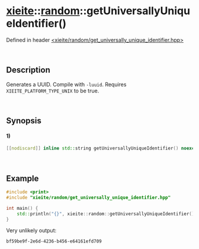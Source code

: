 # [xieite](../../xieite.md)\:\:[random](../../random.md)\:\:getUniversallyUniqueIdentifier\(\)
Defined in header [<xieite/random/get_universally_unique_identifier.hpp>](../../../include/xieite/random/get_universally_unique_identifier.hpp)

&nbsp;

## Description
Generates a UUID. Compile with `-luuid`. Requires `XIEITE_PLATFORM_TYPE_UNIX` to be true.

&nbsp;

## Synopsis
#### 1)
```cpp
[[nodiscard]] inline std::string getUniversallyUniqueIdentifier() noexcept;
```

&nbsp;

## Example
```cpp
#include <print>
#include "xieite/random/get_universally_unique_identifier.hpp"

int main() {
    std::println("{}", xieite::random::getUniversallyUniqueIdentifier());
}
```
Very unlikely output:
```
bf59be9f-2e6d-4236-b456-e64161efd709
```
